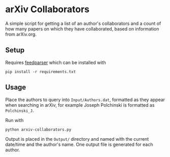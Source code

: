 # arXiv Collaborators

A simple script for getting a list of an author's collaborators and a count of how many papers on which they have collaborated, based on information from arXiv.org.

## Setup
Requires [feedparser](https://pypi.python.org/pypi/feedparser) which can be installed with 
``` 
pip install -r requirements.txt
```

## Usage
Place the authors to query into `Input/Authors.dat`, formatted as they appear when searching in arXiv, for example Joseph Polchinski is formatted as `Polchinski_J`.

Run with 
```
python arxiv-collaborators.py
```

Output is placed in the `Output/` directory and named with the current date/time and the author's name. One output file is generated for each author.